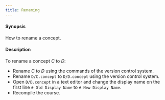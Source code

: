```yaml
---
title: Renaming
---
```


#### Synopsis

How to rename a concept.

#### Description

To rename a concept _C_ to _D_:

*  Rename _C_ to _D_ using the commands of the version control system.
*  Rename `D/C.concept` to `D/D.concept` using the version control system.
*  Open `D/D.concept` in a text editor and change the display name on the first line `# Old Display Name` to `# New Display Name`.
*  Recompile the course.



